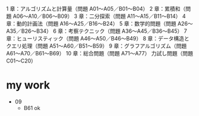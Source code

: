 1 章：アルゴリズムと計算量（問題 A01～A05／B01～B04）
2 章：累積和（問題 A06～A10／B06～B09）
3 章：二分探索（問題 A11～A15／B11～B14）
4 章：動的計画法（問題 A16～A25／B16～B24）
5 章：数学的問題（問題 A26～A35／B26～B34）
6 章：考察テクニック（問題 A36～A45／B36～B45）
7 章：ヒューリスティック（問題 A46～A50／B46～B49）
8 章：データ構造とクエリ処理（問題 A51～A60／B51～B59）
9 章：グラフアルゴリズム（問題 A61～A70／B61～B69）
10 章：総合問題（問題 A71～A77）
力試し問題（問題 C01～C20）

# my work
- 09
  - B61 ok
  